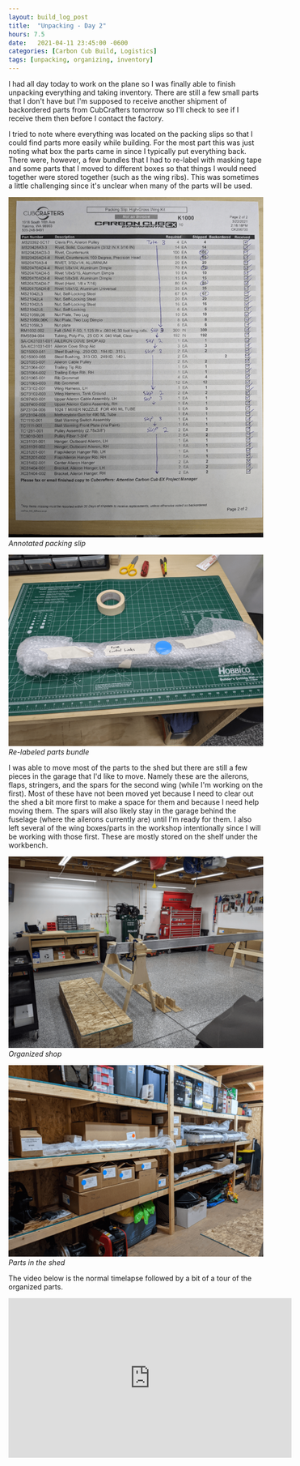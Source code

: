 ```yaml
---
layout: build_log_post
title:  "Unpacking - Day 2"
hours: 7.5
date:   2021-04-11 23:45:00 -0600
categories: [Carbon Cub Build, Logistics]
tags: [unpacking, organizing, inventory]
---
```

I had all day today to work on the plane so I was finally able to finish unpacking everything and taking inventory. There are still a few small parts that I don't have but I'm supposed to receive another shipment of backordered parts from CubCrafters tomorrow so I'll check to see if I receive them then before I contact the factory.

I tried to note where everything was located on the packing slips so that I could find parts more easily while building. For the most part this was just noting what box the parts came in since I typically put everything back. There were, however, a few bundles that I had to re-label with masking tape and some parts that I moved to different boxes so that things I would need together were stored together (such as the wing ribs). This was sometimes a little challenging since it's unclear when many of the parts will be used.

![Desktop View](/assets/img/posts/2021/2021-04-11-unpacking-2/annotated_packing_slip.png)
_Annotated packing slip_

![Desktop View](/assets/img/posts/2021/2021-04-11-unpacking-2/re_labeled_bundle.png)
_Re-labeled parts  bundle_

I was able to move most of the parts to the shed but there are still a few pieces in the garage that I'd like to move. Namely these are the ailerons, flaps, stringers, and the spars for the second wing (while I'm working on the first). Most of these have not been moved yet because I need to clear out the shed a bit more first to make a space for them and because I need help moving them. The spars will also likely stay in the garage behind the fuselage (where the ailerons currently are) until I'm ready for them. I also left several of the wing boxes/parts in the workshop intentionally since I will be working with those first. These are mostly stored on the shelf under the workbench.

![Desktop View](/assets/img/posts/2021/2021-04-11-unpacking-2/organized_shop.png)
_Organized shop_

![Desktop View](/assets/img/posts/2021/2021-04-11-unpacking-2/parts_in_shed.png)
_Parts in the shed_

The video below is the normal timelapse followed by a bit of a tour of the organized parts.

<iframe width="560" height="315" src="https://www.youtube.com/embed/yrxBx-oM73s" title="YouTube video player" frameborder="0" allow="accelerometer; autoplay; clipboard-write; encrypted-media; gyroscope; picture-in-picture" allowfullscreen></iframe>
